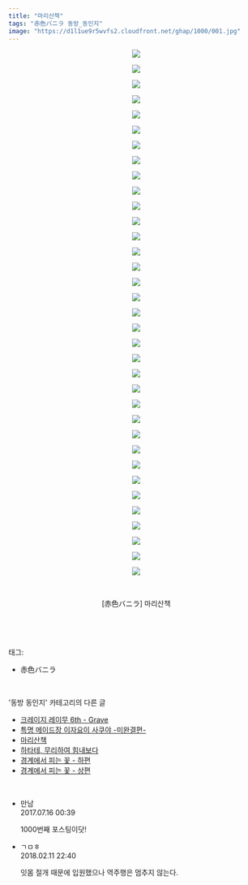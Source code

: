 ```yaml
---
title: "마리산책"
tags: "赤色バニラ 동방_동인지"
image: "https://d1l1ue9r5wvfs2.cloudfront.net/ghap/1000/001.jpg"
---
```

<div class="article">
<p style="text-align: center; clear: none; float: none;"><img src="{{ site.imgserver9 }}/ghap/1000/001.jpg"/></p>
<p style="text-align: center; clear: none; float: none;"><img src="{{ site.imgserver9 }}/ghap/1000/002.jpg"/></p>
<p style="text-align: center; clear: none; float: none;"><img src="{{ site.imgserver9 }}/ghap/1000/003.jpg"/></p>
<p style="text-align: center; clear: none; float: none;"><img src="{{ site.imgserver9 }}/ghap/1000/004.jpg"/></p>
<p style="text-align: center; clear: none; float: none;"><img src="{{ site.imgserver9 }}/ghap/1000/005.jpg"/></p>
<p style="text-align: center; clear: none; float: none;"><img src="{{ site.imgserver9 }}/ghap/1000/006.jpg"/></p>
<p style="text-align: center; clear: none; float: none;"><img src="{{ site.imgserver9 }}/ghap/1000/007.jpg"/></p>
<p style="text-align: center; clear: none; float: none;"><img src="{{ site.imgserver9 }}/ghap/1000/008.jpg"/></p>
<p style="text-align: center; clear: none; float: none;"><img src="{{ site.imgserver9 }}/ghap/1000/009.jpg"/></p>
<p style="text-align: center; clear: none; float: none;"><img src="{{ site.imgserver9 }}/ghap/1000/010.jpg"/></p>
<p style="text-align: center; clear: none; float: none;"><img src="{{ site.imgserver9 }}/ghap/1000/011.jpg"/></p>
<p style="text-align: center; clear: none; float: none;"><img src="{{ site.imgserver9 }}/ghap/1000/012.jpg"/></p>
<p style="text-align: center; clear: none; float: none;"><img src="{{ site.imgserver9 }}/ghap/1000/013.jpg"/></p>
<p style="text-align: center; clear: none; float: none;"><img src="{{ site.imgserver9 }}/ghap/1000/014.jpg"/></p>
<p style="text-align: center; clear: none; float: none;"><img src="{{ site.imgserver9 }}/ghap/1000/015.jpg"/></p>
<p style="text-align: center; clear: none; float: none;"><img src="{{ site.imgserver9 }}/ghap/1000/016.jpg"/></p>
<p style="text-align: center; clear: none; float: none;"><img src="{{ site.imgserver9 }}/ghap/1000/017.jpg"/></p>
<p style="text-align: center; clear: none; float: none;"><img src="{{ site.imgserver9 }}/ghap/1000/018.jpg"/></p>
<p style="text-align: center; clear: none; float: none;"><img src="{{ site.imgserver9 }}/ghap/1000/019.jpg"/></p>
<p style="text-align: center; clear: none; float: none;"><img src="{{ site.imgserver9 }}/ghap/1000/020.jpg"/></p>
<p style="text-align: center; clear: none; float: none;"><img src="{{ site.imgserver9 }}/ghap/1000/021.jpg"/></p>
<p style="text-align: center; clear: none; float: none;"><img src="{{ site.imgserver9 }}/ghap/1000/022.jpg"/></p>
<p style="text-align: center; clear: none; float: none;"><img src="{{ site.imgserver9 }}/ghap/1000/023.jpg"/></p>
<p style="text-align: center; clear: none; float: none;"><img src="{{ site.imgserver9 }}/ghap/1000/024.jpg"/></p>
<p style="text-align: center; clear: none; float: none;"><img src="{{ site.imgserver9 }}/ghap/1000/025.jpg"/></p>
<p style="text-align: center; clear: none; float: none;"><img src="{{ site.imgserver9 }}/ghap/1000/026.jpg"/></p>
<p style="text-align: center; clear: none; float: none;"><img src="{{ site.imgserver9 }}/ghap/1000/027.jpg"/></p>
<p style="text-align: center; clear: none; float: none;"><img src="{{ site.imgserver9 }}/ghap/1000/028.jpg"/></p>
<p style="text-align: center; clear: none; float: none;"><img src="{{ site.imgserver9 }}/ghap/1000/029.jpg"/></p>
<p style="text-align: center; clear: none; float: none;"><img src="{{ site.imgserver9 }}/ghap/1000/030.jpg"/></p>
<p style="text-align: center; clear: none; float: none;"><img src="{{ site.imgserver9 }}/ghap/1000/031.jpg"/></p>
<p style="text-align: center; clear: none; float: none;"><img src="{{ site.imgserver9 }}/ghap/1000/032.jpg"/></p>
<p style="text-align: center; clear: none; float: none;"><img src="{{ site.imgserver9 }}/ghap/1000/033.jpg"/></p>
<p style="text-align: center; clear: none; float: none;"><img src="{{ site.imgserver9 }}/ghap/1000/034.jpg"/></p>
<p style="text-align: center; clear: none; float: none;"><img src="{{ site.imgserver9 }}/ghap/1000/035.jpg"/></p>
<p style="text-align: center; clear: none; float: none;"><br/></p>
<p style="text-align: center; clear: none; float: none;">[赤色バニラ] 마리산책</p>
<p><br/></p>
</div><br/>
<div class="tagTrail">
<p>태그: </p>
<ul>
<li>赤色バニラ</li>
</ul>
</div><br/>
<div class="another">
<p>'동방 동인지' 카테고리의 다른 글</p>
<ul>
<li><a href="/ghap_1002">크레이지 레이무 6th - Grave</a></li>
<li><a href="/ghap_1001">특명 메이드장 이자요이 사쿠야 -미완결편-</a></li>
<li><a href="/ghap_1000">마리산책</a></li>
<li><a href="/ghap_999">하타테, 무리하여 힘내보다</a></li>
<li><a href="/ghap_998">경계에서 피는 꽃 - 하편</a></li>
<li><a href="/ghap_997">경계에서 피는 꽃 - 상편</a></li>
</ul>
</div><br/>
<div class="cb_module cb_fluid">
<div class="cb_wrt cb_profile">
<div class="comment">
<ul>
<li class="cb_thumb_off" id="comment15036730">
<div class="cb_comment_area">
<div class="cb_info_area">
<div class="cb_section">
<span class="cb_nick_name">만남</span>
</div>
<div class="cb_section">
<span class="cb_date">2017.07.16 00:39 </span>
</div>
</div>
<div class="cb_dsc_comment">
<p class="cb_dsc">
											1000번째 포스팅이닷!
										</p>
</div>
</div></li>
<li class="cb_thumb_off" id="comment15197639">
<div class="cb_comment_area">
<div class="cb_info_area">
<div class="cb_section">
<span class="cb_nick_name">ㄱㅁㅎ</span>
</div>
<div class="cb_section">
<span class="cb_date">2018.02.11 22:40 </span>
</div>
</div>
<div class="cb_dsc_comment">
<p class="cb_dsc">
											잇몸 절개 때문에 입원했으나 역주행은 멈추지 않는다.
										</p>
</div>
</div></li>
</ul>
</div>
</div><!-- commentList close -->
</div><br/>
